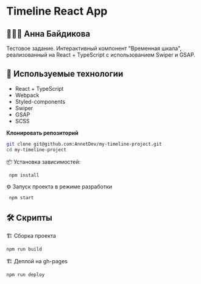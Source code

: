 # Timeline React App

## 👩🏻‍💻 Анна Байдикова

Тестовое задание. Интерактивный компонент "Временная шкала", реализованный на React + TypeScript с использованием Swiper и GSAP.

## 🚀 Используемые технологии

- React + TypeScript
- Webpack
- Styled-components
- Swiper
- GSAP
- SCSS

**Клонировать репозиторий**

```bash
git clone git@github.com:AnnetDev/my-timeline-project.git
cd my-timeline-project
```
📦 Установка зависимостей:
```bash
 npm install
```
⚙️ Запуск проекта в режиме разработки
```bash
 npm start
```

## 🛠 Скрипты

🏗 Сборка проекта
```bash
npm run build
```

🏗 Деплой на gh-pages
```bash
npm run deploy
```
